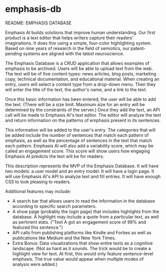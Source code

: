 # emphasis-db
README: EMPHASIS DATABASE

Emphasis AI builds solutions that improve human understanding. Our first product is a text editor that helps writers capture their readers' imaginations. It does this using a simple, four-color highlighting system. Based on nine years of research in the field of semiotics, our patent-pending systems are aligned with the latest neuroscience.

The Emphasis Database is a CRUD application that allows examples of emphasis to be archived. Users will be able to upload text from the web. The text will be of five content types: news articles, blog posts, marketing copy, technical documentation, and educational material. When creating an entry, users will select a content type from a drop-down menu. Then they will enter the title of the text, the author's name, and a link to the text.

Once this basic information has been entered, the user will be able to add the text. (There will be a size limit. Maximum size for an entry will be determined by the constraints of the server.) Once they add the text, an API call will be made to Emphasis AI's text editor. The editor will analyze the text and return information on the patterns of emphasis present in its sentences.

This information will be added to the user's entry. The categories that will be added include the number of sentences that match each pattern of emphasis, as well as the percentage of sentences in the text that match each pattern. Emphasis AI will also add a variability score, which may be called an engagement score. This score will show users how engaging Emphasis AI predicts the text will be for readers.

This description represents the MVP of the Emphasis Database. It will have two models: a user model and an entry model. It will have a login page. It will use Emphasis AI's API to analyze text and fill entries. It will have enough CSS to look pleasing to readers.

Additional features may include:
- A search bar that allows users to read the information in the database according to specific search parameters.
- A show page (probably the login page) that includes highlights from the database. A highlight may include a quote from a particular text, as well as pertinent stats. ("Text A got an engagement score of 99% and featured this sentence.")
- API calls from publishing platforms like Kindle and Forbes as well as publications like Medium and the New York Times.
- Extra Bonus: Data visualizations that show entire texts as a cognitive landscape. (Not as hard as it sounds. The trick would be to create a highlight view for text. At first, this would only feature sentence-level emphasis. The true value would appear when multiple modes of analysis were added.)
